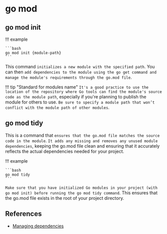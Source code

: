 # go mod

## go mod init

!!! example

    ```bash
    go mod init {module-path}
    ```

This command `initializes a new module with the specified path`. You can then `add dependencies to the module using the go get command and manage the module's requirements through the go.mod file`.

!!! tip "Standard for modules name"
    `It's a good practice to use the location of the repository where Go tools can find the module's source code as the module path`, especially if you're planning to publish the module for others to use. `Be sure to specify a module path that won’t conflict with the module path of other modules`.

## go mod tidy

This is a command that `ensures that the go.mod file matches the source code in the module`. `It adds any missing and removes any unused module dependencies`, keeping the go.mod file clean and ensuring that it accurately reflects the actual dependencies needed for your project.

!!! example

    ```bash
    go mod tidy
    ```

`Make sure that you have initialized Go modules in your project (with go mod init) before running the go mod tidy command`. This ensures that the go.mod file exists in the root of your project directory.

## References

- [Managing dependencies](https://go.dev/doc/modules/managing-dependencies#naming_module)
